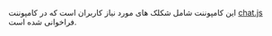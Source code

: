 این کامپوننت شامل شکلک های مورد نیاز کاربران است که در کامپوننت [chat.js](https://github.com/Hadi1402/pochat/blob/1421/src/Parent/chat.js) فراخوانی شده است.

